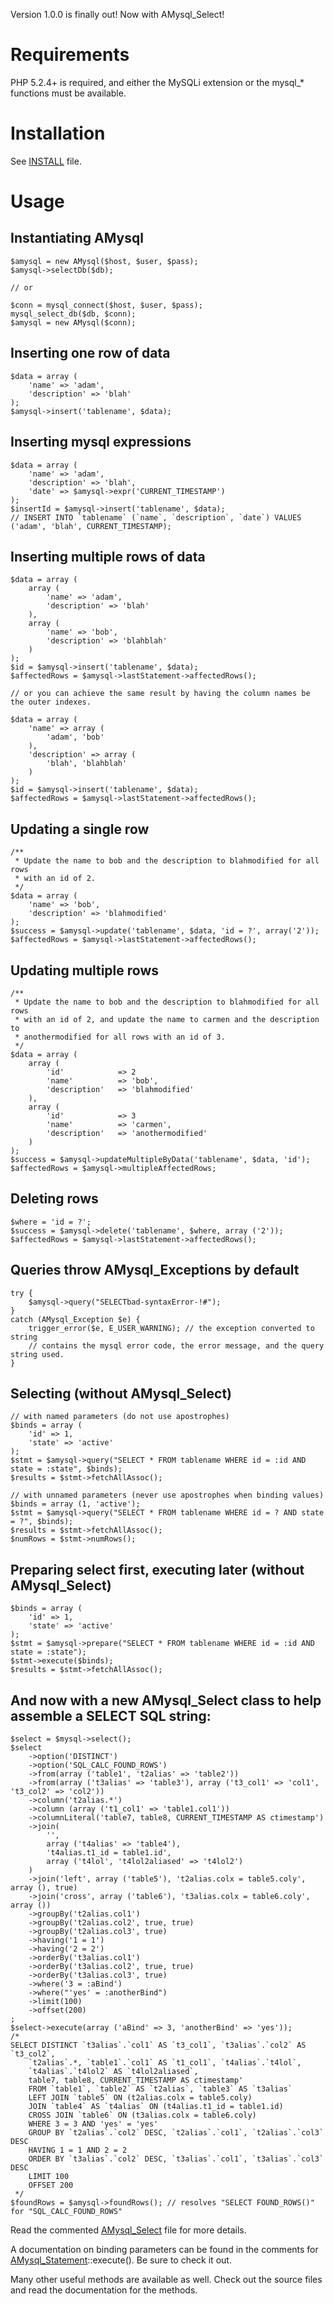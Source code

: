 Version 1.0.0 is finally out! Now with AMysql_Select!

Requirements
=

PHP 5.2.4+ is required, and either the MySQLi extension or the mysql_* functions must be available.

Installation
=

See [INSTALL](INSTALL.md) file.


Usage
=

Instantiating AMysql
-

    $amysql = new AMysql($host, $user, $pass);
    $amysql->selectDb($db);

    // or

    $conn = mysql_connect($host, $user, $pass);
    mysql_select_db($db, $conn);
    $amysql = new AMysql($conn);

Inserting one row of data
-

    $data = array (
        'name' => 'adam',
        'description' => 'blah'
    );
    $amysql->insert('tablename', $data);

Inserting mysql expressions
-

    $data = array (
        'name' => 'adam',
        'description' => 'blah',
        'date' => $amysql->expr('CURRENT_TIMESTAMP')
    );
    $insertId = $amysql->insert('tablename', $data);
    // INSERT INTO `tablename` (`name`, `description`, `date`) VALUES ('adam', 'blah', CURRENT_TIMESTAMP);

Inserting multiple rows of data
-

    $data = array (
        array (
            'name' => 'adam',
            'description' => 'blah'
        ),
        array (
            'name' => 'bob',
            'description' => 'blahblah'
        )
    );
    $id = $amysql->insert('tablename', $data);
    $affectedRows = $amysql->lastStatement->affectedRows();

    // or you can achieve the same result by having the column names be the outer indexes.

    $data = array (
        'name' => array (
            'adam', 'bob'
        ),
        'description' => array (
            'blah', 'blahblah'
        )
    );
    $id = $amysql->insert('tablename', $data);
    $affectedRows = $amysql->lastStatement->affectedRows();

Updating a single row
-

    /**
     * Update the name to bob and the description to blahmodified for all rows
     * with an id of 2.
     */
    $data = array (
        'name' => 'bob',
        'description' => 'blahmodified'
    );
    $success = $amysql->update('tablename', $data, 'id = ?', array('2'));
    $affectedRows = $amysql->lastStatement->affectedRows();

Updating multiple rows
-

    /**
     * Update the name to bob and the description to blahmodified for all rows
     * with an id of 2, and update the name to carmen and the description to
     * anothermodified for all rows with an id of 3.
     */
    $data = array (
        array (
            'id'            => 2
            'name'          => 'bob',
            'description'   => 'blahmodified'
        ),
        array (
            'id'            => 3
            'name'          => 'carmen',
            'description'   => 'anothermodified'
        )
    );
    $success = $amysql->updateMultipleByData('tablename', $data, 'id');
    $affectedRows = $amysql->multipleAffectedRows;

Deleting rows
-

    $where = 'id = ?';
    $success = $amysql->delete('tablename', $where, array ('2'));
    $affectedRows = $amysql->lastStatement->affectedRows();

Queries throw AMysql_Exceptions by default
-

    try {
        $amysql->query("SELECTbad-syntaxError-!#");
    }
    catch (AMysql_Exception $e) {
        trigger_error($e, E_USER_WARNING); // the exception converted to string
        // contains the mysql error code, the error message, and the query string used.
    }

Selecting (without AMysql_Select)
-

    // with named parameters (do not use apostrophes)
    $binds = array (
        'id' => 1,
        'state' => 'active'
    );
    $stmt = $amysql->query("SELECT * FROM tablename WHERE id = :id AND state = :state", $binds);
    $results = $stmt->fetchAllAssoc();

    // with unnamed parameters (never use apostrophes when binding values)
    $binds = array (1, 'active');
    $stmt = $amysql->query("SELECT * FROM tablename WHERE id = ? AND state = ?", $binds);
    $results = $stmt->fetchAllAssoc();
    $numRows = $stmt->numRows();

Preparing select first, executing later (without AMysql_Select)
-
    $binds = array (
        'id' => 1,
        'state' => 'active'
    );
    $stmt = $amysql->prepare("SELECT * FROM tablename WHERE id = :id AND state = :state");
    $stmt->execute($binds);
    $results = $stmt->fetchAllAssoc();

And now with a new AMysql_Select class to help assemble a SELECT SQL string:
-

    $select = $mysql->select();
    $select 
        ->option('DISTINCT')
        ->option('SQL_CALC_FOUND_ROWS')
        ->from(array ('table1', 't2alias' => 'table2'))
        ->from(array ('t3alias' => 'table3'), array ('t3_col1' => 'col1', 't3_col2' => 'col2'))
        ->column('t2alias.*')
        ->column (array ('t1_col1' => 'table1.col1'))
        ->columnLiteral('table7, table8, CURRENT_TIMESTAMP AS ctimestamp')
        ->join(
            '',
            array ('t4alias' => 'table4'),
            't4alias.t1_id = table1.id',
            array ('t4lol', 't4lol2aliased' => 't4lol2')
        )
        ->join('left', array ('table5'), 't2alias.colx = table5.coly', array (), true)
        ->join('cross', array ('table6'), 't3alias.colx = table6.coly', array ())
        ->groupBy('t2alias.col1')
        ->groupBy('t2alias.col2', true, true)
        ->groupBy('t2alias.col3', true)
        ->having('1 = 1')
        ->having('2 = 2')
        ->orderBy('t3alias.col1')
        ->orderBy('t3alias.col2', true, true)
        ->orderBy('t3alias.col3', true)
        ->where('3 = :aBind')
        ->where("'yes' = :anotherBind")
        ->limit(100)
        ->offset(200)
    ;
    $select->execute(array ('aBind' => 3, 'anotherBind' => 'yes'));
    /*
    SELECT DISTINCT `t3alias`.`col1` AS `t3_col1`, `t3alias`.`col2` AS `t3_col2`,
        `t2alias`.*, `table1`.`col1` AS `t1_col1`, `t4alias`.`t4lol`,
        `t4alias`.`t4lol2` AS `t4lol2aliased`,
        table7, table8, CURRENT_TIMESTAMP AS ctimestamp'
        FROM `table1`, `table2` AS `t2alias`, `table3` AS `t3alias`
        LEFT JOIN `table5` ON (t2alias.colx = table5.coly)
        JOIN `table4` AS `t4alias` ON (t4alias.t1_id = table1.id)
        CROSS JOIN `table6` ON (t3alias.colx = table6.coly)
        WHERE 3 = 3 AND 'yes' = 'yes'
        GROUP BY `t2alias`.`col2` DESC, `t2alias`.`col1`, `t2alias`.`col3` DESC
        HAVING 1 = 1 AND 2 = 2
        ORDER BY `t3alias`.`col2` DESC, `t3alias`.`col1`, `t3alias`.`col3` DESC
        LIMIT 100
        OFFSET 200
     */
    $foundRows = $amysql->foundRows(); // resolves "SELECT FOUND_ROWS()" for "SQL_CALC_FOUND_ROWS"

Read the commented [AMysql_Select](AMysql/Select.php) file for more details.

A documentation on binding parameters can be found in the comments for [AMysql_Statement](AMysql/Statement.php)::execute(). Be sure to check it out.

Many other useful methods are available as well. Check out the source files and read the documentation for the methods.

